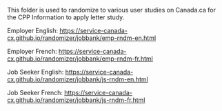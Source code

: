 This folder is used to randomize to various user studies on Canada.ca for the CPP Information to apply letter study.

Employer English: https://service-canada-cx.github.io/randomizer/jobbank/emp-rndm-en.html

Employer French: https://service-canada-cx.github.io/randomizer/jobbank/emp-rndm-fr.html

Job Seeker English: https://service-canada-cx.github.io/randomizer/jobbank/js-rndm-en.html

Job Seeker French: https://service-canada-cx.github.io/randomizer/jobbank/js-rndm-fr.html
